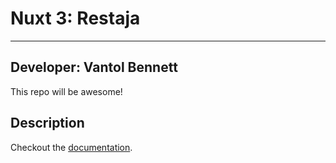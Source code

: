 # Nuxt 3: Restaja
***

## Developer: Vantol Bennett

This repo will be awesome!


## Description

Checkout the [documentation](https://v3.nuxtjs.org).